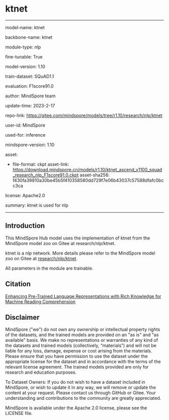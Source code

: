 # ktnet

---

model-name: ktnet

backbone-name: ktnet

module-type: nlp

fine-tunable: True

model-version: 1.10

train-dataset: SQuAD1.1

evaluation: F1score91.0

author: MindSpore team

update-time: 2023-2-17

repo-link: <https://gitee.com/mindspore/models/tree/r1.10/research/nlp/ktnet>

user-id: MindSpore

used-for: inference

mindspore-version: 1.10

asset:

-
    file-format: ckpt
    asset-link: <https://download.mindspore.cn/models/r1.10/ktnet_ascend_v1100_squad_research_nlp_F1score91.0.ckpt>
    asset-sha256: f430fa39810a30be45b5f410358580dd729f7e06b43037c57588dfafc0bcc3ca

license: Apache2.0

summary: ktnet is used for nlp

---

## Introduction

This MindSpore Hub model uses the implementation of ktnet from the MindSpore model zoo on Gitee at research/nlp/ktnet.

ktnet is a nlp network. More details please refer to the MindSpore model zoo on Gitee at [research/nlp/ktnet](https://gitee.com/mindspore/models/blob/r1.10/research/nlp/ktnet/README.md).

All parameters in the module are trainable.

## Citation

[Enhancing Pre-Trained Language Representations with Rich Knowledge for Machine Reading Comprehension](https://aclanthology.org/P19-1226.pdf)

## Disclaimer

MindSpore ("we") do not own any ownership or intellectual property rights of the datasets, and the trained models are provided on an "as is" and "as available" basis. We make no representations or warranties of any kind of the datasets and trained models (collectively, “materials”) and will not be liable for any loss, damage, expense or cost arising from the materials. Please ensure that you have permission to use the dataset under the appropriate license for the dataset and in accordance with the terms of the relevant license agreement. The trained models provided are only for research and education purposes.

To Dataset Owners: If you do not wish to have a dataset included in MindSpore, or wish to update it in any way, we will remove or update the content at your request. Please contact us through GitHub or Gitee. Your understanding and contributions to the community are greatly appreciated.

MindSpore is available under the Apache 2.0 license, please see the LICENSE file.
